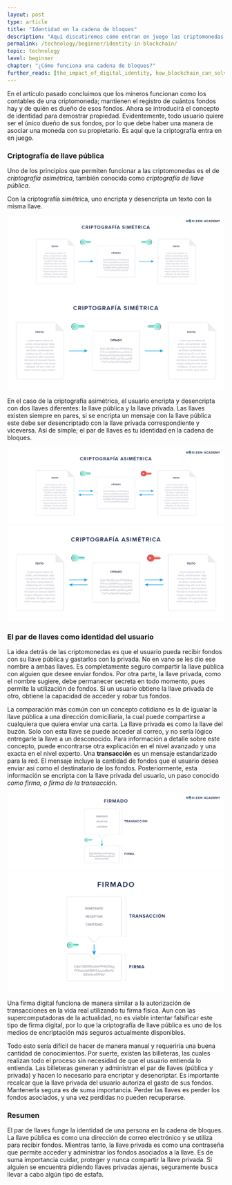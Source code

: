 ```yaml
---
layout: post
type: article
title: "Identidad en la cadena de bloques"
description: "Aquí discutiremos cómo entran en juego las criptomonedas en la cadena y cómo se relaciona a todos esto la identidad del usuario, pues no puede haber propiedad sin identidad."
permalink: /technology/beginner/identity-in-blockchain/
topic: technology
level: beginner
chapter: "¿Cómo funciona una cadena de bloques?"
further_reads: [the_impact_of_digital_identity, how_blockchain_can_solve_identity_management_problems]
---
```


En el artículo pasado concluimos que los mineros funcionan como los contables de una criptomoneda; mantienen el registro de cuántos fondos hay y de quién es dueño de esos fondos. Ahora se introducirá el concepto de identidad para demostrar propiedad. Evidentemente, todo usuario quiere ser el único dueño de sus fondos, por lo que debe haber una manera de asociar una moneda con su propietario. Es aquí que la criptografía entra en en juego.

### Criptografía de llave pública

Uno de los principios que permiten funcionar a las criptomonedas es el de _criptografía asimétrica_, también conocida como _criptografía de llave pública_.

Con la criptografía simétrica, uno encripta y desencripta un texto con la misma llave.

![Symmetric in ES](/assets/post_files/technology/beginner/identity-in-blockchain/ES_symmetric_D.jpg)
![Symmetric in ES](/assets/post_files/technology/beginner/identity-in-blockchain/ES_symmetric_M.jpg)

En el caso de la criptografía asimétrica, el usuario encripta y desencripta con dos llaves diferentes: la llave pública y la llave privada. Las llaves existen siempre en pares, si se encripta un mensaje con la llave pública este debe ser desencriptado con la llave privada correspondiente y viceversa. Así de simple; el par de llaves es tu identidad en la cadena de bloques.

![Asymmetric in ES](/assets/post_files/technology/beginner/identity-in-blockchain/ES_asymmetric_D.jpg)
![Asymmetric in ES](/assets/post_files/technology/beginner/identity-in-blockchain/ES_asymmetric_M.jpg)

### El par de llaves como identidad del usuario

La idea detrás de las criptomonedas es que el usuario pueda recibir fondos con su llave pública y gastarlos con la privada. No en vano se les dio ese nombre a ambas llaves. Es completamente seguro compartir la llave pública con alguien que desee enviar fondos. Por otra parte, la llave privada, como el nombre sugiere, debe permanecer secreta en todo momento, pues permite la utilización de fondos. Si un usuario obtiene la llave privada de otro, obtiene la capacidad de acceder y robar tus fondos.

La comparación más común con un concepto cotidiano es la de igualar la llave pública a una dirección domiciliaria, la cual puede compartirse a cualquiera que quiera enviar una carta. La llave privada es como la llave del buzón. Solo con esta llave se puede acceder al correo, y no sería lógico entregarle la llave a un desconocido. Para información a detalle sobre este concepto, puede encontrarse otra explicación en el nivel avanzado y una exacta en el nivel experto.
Una **transacción** es un mensaje estandarizado para la red. El mensaje incluye la cantidad de fondos que el usuario desea enviar así como el destinatario de los fondos. Posteriormente, esta información se encripta con la llave privada del usuario, un paso conocido _como firma, o firma de la transacción_.

![Signing in ES](/assets/post_files/technology/beginner/identity-in-blockchain/ES_signing_D.jpg)
![Signing in ES](/assets/post_files/technology/beginner/identity-in-blockchain/ES_signing_M.jpg)

Una firma digital funciona de manera similar a la autorización de transacciones en la vida real utilizando tu firma física. Aun con las supercomputadoras de la actualidad, no es viable intentar falsificar este tipo de firma digital, por lo que la criptografía de llave pública es uno de los medios de encriptación más seguros actualmente disponibles.

Todo esto sería difícil de hacer de manera manual y requeriría una buena cantidad de conocimientos. Por suerte, existen las billeteras, las cuales realizan todo el proceso sin necesidad de que el usuario entienda lo entienda. Las billeteras generan y administran el par de llaves (pública y privada) y hacen lo necesario para encriptar y desencriptar. Es importante recalcar que la llave privada del usuario autoriza el gasto de sus fondos. Mantenerla segura es de suma importancia. Perder las llaves es perder los fondos asociados, y una vez perdidas no pueden recuperarse.

### Resumen

El par de llaves funge la identidad de una persona en la cadena de bloques. La llave pública es como una dirección de correo electrónico y se utiliza para recibir fondos. Mientras tanto, la llave privada es como una contraseña que permite acceder y administrar los fondos asociados a la llave. Es de suma importancia cuidar, proteger y nunca compartir la llave privada. Si alguien se encuentra pidiendo llaves privadas ajenas, seguramente busca llevar a cabo algún tipo de estafa.
